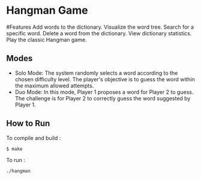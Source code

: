 # Hangman Game
#Features
    Add words to the dictionary.
    Visualize the word tree.
    Search for a specific word.
    Delete a word from the dictionary.
    View dictionary statistics.
    Play the classic Hangman game.
    
 ## Modes
- Solo Mode: The system randomly selects a word according to the chosen difficulty level. The player's objective is to guess the word within the maximum allowed attempts.
- Duo Mode: In this mode, Player 1 proposes a word for Player 2 to guess. The challenge is for Player 2 to correctly guess the word suggested by Player 1.

## How to Run
To compile and build : 
```bash
$ make
```

To run : 

```bash
./hangman
```
